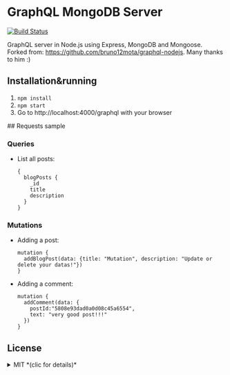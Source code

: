 # GraphQL MongoDB Server

[![Build Status](https://travis-ci.org/maxpou/graphql-nodejs-mongodb.svg?branch=master)](https://travis-ci.org/maxpou/graphql-nodejs-mongodb)

GraphQL server in Node.js using Express, MongoDB and Mongoose.  
Forked from: https://github.com/bruno12mota/graphql-nodejs. Many thanks to him :)

## Installation&running

1. `npm install`
2. `npm start`
3. Go to http://localhost:4000/graphql with your browser

## Requests sample

### Queries

* List all posts:

    ```
    {
      blogPosts {
        _id
        title
        description
      }
    }
    ```

### Mutations

* Adding a post:

    ```
    mutation {
      addBlogPost(data: {title: "Mutation", description: "Update or delete your datas!"})
    }
    ```

* Adding a comment:

    ```
    mutation {
      addComment(data: {
        postId:"5808e93dad0a0d08c45a6554",
        text: "very good post!!!"
      })
    }
    ```

## License

<details>
  <summary>MIT *(clic for details)*</summary>
  The MIT License (MIT) Copyright (c)

  Permission is hereby granted, free of charge, to any person obtaining a copy of this software and associated documentation files (the "Software"), to deal in the Software without restriction, including without limitation the rights to use, copy, modify, merge, publish, distribute, sublicense, and/or sell copies of the Software, and to permit persons to whom the Software is furnished to do so, subject to the following conditions:

  The above copyright notice and this permission notice shall be included in all copies or substantial portions of the Software.

  THE SOFTWARE IS PROVIDED "AS IS", WITHOUT WARRANTY OF ANY KIND, EXPRESS OR IMPLIED, INCLUDING BUT NOT LIMITED TO THE WARRANTIES OF MERCHANTABILITY, FITNESS FOR A PARTICULAR PURPOSE AND NONINFRINGEMENT. IN NO EVENT SHALL THE AUTHORS OR COPYRIGHT HOLDERS BE LIABLE FOR ANY CLAIM, DAMAGES OR OTHER LIABILITY, WHETHER IN AN ACTION OF CONTRACT, TORT OR OTHERWISE, ARISING FROM, OUT OF OR IN CONNECTION WITH THE SOFTWARE OR THE USE OR OTHER DEALINGS IN THE SOFTWARE.
</details>
